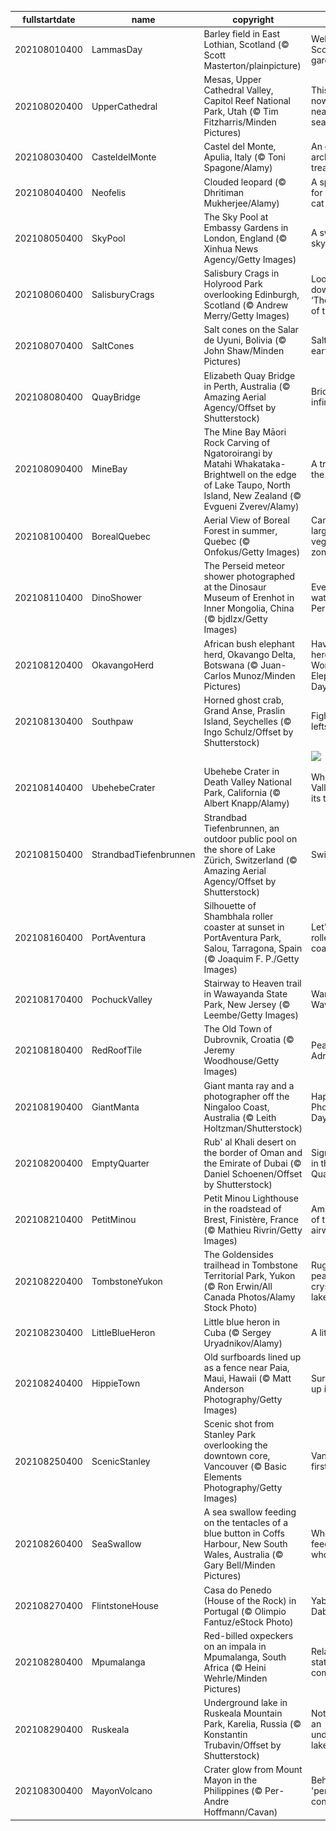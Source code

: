 |fullstartdate|name|copyright|title|image|
|--|--|--|--|--|
202108010400|LammasDay|Barley field in East Lothian, Scotland (© Scott Masterton/plainpicture)|Welcome to Scotland's garden|![](/en-CA/2021/08/202108010400LammasDay.jpg)|
202108020400|UpperCathedral|Mesas, Upper Cathedral Valley, Capitol Reef National Park, Utah (© Tim Fitzharris/Minden Pictures)|This 'reef' is nowhere near the sea…|![](/en-CA/2021/08/202108020400UpperCathedral.jpg)|
202108030400|CasteldelMonte|Castel del Monte, Apulia, Italy (© Toni Spagone/Alamy)|An octagonal architectural treasure|![](/en-CA/2021/08/202108030400CasteldelMonte.jpg)|
202108040400|Neofelis|Clouded leopard (© Dhritiman Mukherjee/Alamy)|A special day for a special cat|![](/en-CA/2021/08/202108040400Neofelis.jpg)|
202108050400|SkyPool|The Sky Pool at Embassy Gardens in London, England (© Xinhua News Agency/Getty Images)|A swim in the sky|![](/en-CA/2021/08/202108050400SkyPool.jpg)|
202108060400|SalisburyCrags|Salisbury Crags in Holyrood Park overlooking Edinburgh, Scotland (© Andrew Merry/Getty Images)|Looking down upon ‘The Athens of the North’|![](/en-CA/2021/08/202108060400SalisburyCrags.jpg)|
202108070400|SaltCones|Salt cones on the Salar de Uyuni, Bolivia (© John Shaw/Minden Pictures)|Salt of the earth|![](/en-CA/2021/08/202108070400SaltCones.jpg)|
202108080400|QuayBridge|Elizabeth Quay Bridge in Perth, Australia (© Amazing Aerial Agency/Offset by Shutterstock)|Bridge to infinity|![](/en-CA/2021/08/202108080400QuayBridge.jpg)|
202108090400|MineBay|The Mine Bay Māori Rock Carving of Ngatoroirangi by Matahi Whakataka-Brightwell on the edge of Lake Taupo, North Island, New Zealand (© Evgueni Zverev/Alamy)|A tribute to the ancestors|![](/en-CA/2021/08/202108090400MineBay.jpg)|
202108100400|BorealQuebec|Aerial View of Boreal Forest in summer, Quebec (© Onfokus/Getty Images)|Canada’s largest vegetation zone|![](/en-CA/2021/08/202108100400BorealQuebec.jpg)|
202108110400|DinoShower|The Perseid meteor shower photographed at the Dinosaur Museum of Erenhot in Inner Mongolia, China (© bjdlzx/Getty Images)|Everyone's watching the Perseids|![](/en-CA/2021/08/202108110400DinoShower.jpg)|
202108120400|OkavangoHerd|African bush elephant herd, Okavango Delta, Botswana (© Juan-Carlos Munoz/Minden Pictures)|Haven't you herd? It's World Elephant Day!|![](/en-CA/2021/08/202108120400OkavangoHerd.jpg)|
202108130400|Southpaw|Horned ghost crab, Grand Anse, Praslin Island, Seychelles (© Ingo Schulz/Offset by Shutterstock)|Fight for your lefts|![](/en-CA/2021/08/202108130400Southpaw.jpg)|
||||![](/en-CA/2021/08/.jpg)|
202108140400|UbehebeCrater|Ubehebe Crater in Death Valley National Park, California (© Albert Knapp/Alamy)|When Death Valley blew its top|![](/en-CA/2021/08/202108140400UbehebeCrater.jpg)|
202108150400|StrandbadTiefenbrunnen|Strandbad Tiefenbrunnen, an outdoor public pool on the shore of Lake Zürich, Switzerland (© Amazing Aerial Agency/Offset by Shutterstock)|Swim city|![](/en-CA/2021/08/202108150400StrandbadTiefenbrunnen.jpg)|
202108160400|PortAventura|Silhouette of Shambhala roller coaster at sunset in PortAventura Park, Salou, Tarragona, Spain (© Joaquim F. P./Getty Images)|Let's ride the roller coaster!|![](/en-CA/2021/08/202108160400PortAventura.jpg)|
202108170400|PochuckValley|Stairway to Heaven trail in Wawayanda State Park, New Jersey (© Leembe/Getty Images)|Wanderin' Wawayanda|![](/en-CA/2021/08/202108170400PochuckValley.jpg)|
202108180400|RedRoofTile|The Old Town of Dubrovnik, Croatia (© Jeremy Woodhouse/Getty Images)|Pearl of the Adriatic|![](/en-CA/2021/08/202108180400RedRoofTile.jpg)|
202108190400|GiantManta|Giant manta ray and a photographer off the Ningaloo Coast, Australia (© Leith Holtzman/Shutterstock)|Happy World Photography Day!|![](/en-CA/2021/08/202108190400GiantManta.jpg)|
202108200400|EmptyQuarter|Rub' al Khali desert on the border of Oman and the Emirate of Dubai (© Daniel Schoenen/Offset by Shutterstock)|Signs of life in the 'Empty Quarter'|![](/en-CA/2021/08/202108200400EmptyQuarter.jpg)|
202108210400|PetitMinou|Petit Minou Lighthouse in the roadstead of Brest, Finistère, France (© Mathieu Rivrin/Getty Images)|Ambassadors of the airwaves|![](/en-CA/2021/08/202108210400PetitMinou.jpg)|
202108220400|TombstoneYukon|The Goldensides trailhead in Tombstone Territorial Park, Yukon (© Ron Erwin/All Canada Photos/Alamy Stock Photo)|Rugged peaks and crystalline lakes|![](/en-CA/2021/08/202108220400TombstoneYukon.jpg)|
202108230400|LittleBlueHeron|Little blue heron in Cuba (© Sergey Uryadnikov/Alamy)|A little blue|![](/en-CA/2021/08/202108230400LittleBlueHeron.jpg)|
202108240400|HippieTown|Old surfboards lined up as a fence near Paia, Maui, Hawaii (© Matt Anderson Photography/Getty Images)|Surf's always up in Paia|![](/en-CA/2021/08/202108240400HippieTown.jpg)|
202108250400|ScenicStanley|Scenic shot from Stanley Park overlooking the downtown core, Vancouver (© Basic Elements Photography/Getty Images)|Vancouver’s first park|![](/en-CA/2021/08/202108250400ScenicStanley.jpg)|
202108260400|SeaSwallow|A sea swallow feeding on the tentacles of a blue button in Coffs Harbour, New South Wales, Australia (© Gary Bell/Minden Pictures)|Who’s feeding on whom here?|![](/en-CA/2021/08/202108260400SeaSwallow.jpg)|
202108270400|FlintstoneHouse|Casa do Penedo (House of the Rock) in Portugal (© Olimpio Fantuz/eStock Photo)|Yabba-Dabba-Doo!|![](/en-CA/2021/08/202108270400FlintstoneHouse.jpg)|
202108280400|Mpumalanga|Red-billed oxpeckers on an impala in Mpumalanga, South Africa (© Heini Wehrle/Minden Pictures)|Relationship status: It's complicated|![](/en-CA/2021/08/202108280400Mpumalanga.jpg)|
202108290400|Ruskeala|Underground lake in Ruskeala Mountain Park, Karelia, Russia (© Konstantin Trubavin/Offset by Shutterstock)|Notes from an underground lake|![](/en-CA/2021/08/202108290400Ruskeala.jpg)|
202108300400|MayonVolcano|Crater glow from Mount Mayon in the Philippines (© Per-Andre Hoffmann/Cavan)|Behold the 'perfect' cone|![](/en-CA/2021/08/202108300400MayonVolcano.jpg)|
